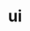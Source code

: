 ---
layout: "category-page"
title: "ui"
description: "Tải Graphic Elements: icon, pattern, UI assets."
permalink: "/category/free/"
image: "/assets/images/affiliates.jpg"
color: "#121826"
---